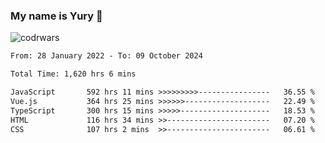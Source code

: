 ### My name is Yury 👋 
![codrwars](https://www.codewars.com/users/litury/badges/micro) 


<!--START_SECTION:waka-->

```txt
From: 28 January 2022 - To: 09 October 2024

Total Time: 1,620 hrs 6 mins

JavaScript       592 hrs 11 mins >>>>>>>>>----------------   36.55 %
Vue.js           364 hrs 25 mins >>>>>>-------------------   22.49 %
TypeScript       300 hrs 15 mins >>>>>--------------------   18.53 %
HTML             116 hrs 34 mins >>-----------------------   07.20 %
CSS              107 hrs 2 mins  >>-----------------------   06.61 %
```

<!--END_SECTION:waka-->

